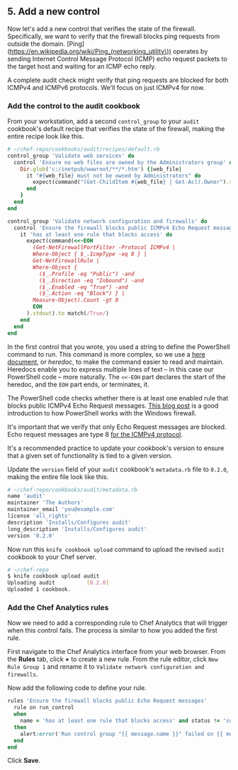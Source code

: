 ## 5. Add a new control

Now let's add a new control that verifies the state of the firewall. Specifically, we want to verify that the firewall blocks ping requests from outside the domain. [Ping](https://en.wikipedia.org/wiki/Ping_(networking_utility\)) operates by sending Internet Control Message Protocol (ICMP) echo request packets to the target host and waiting for an ICMP echo reply.

A complete audit check might verify that ping requests are blocked for both ICMPv4 and ICMPv6 protocols. We'll focus on just  ICMPv4 for now.

### Add the control to the audit cookbook

From your workstation, add a second `control_group` to your `audit` cookbook's default recipe that verifies the state of the firewall, making the entire recipe look like this.

```ruby
# ~/chef-repo/cookbooks/audit/recipes/default.rb
control_group 'Validate web services' do
  control 'Ensure no web files are owned by the Administrators group' do
    Dir.glob('c:/inetpub/wwwroot/**/*.htm') {|web_file|
      it "#{web_file} must not be owned by Administrators" do
        expect(command("(Get-ChildItem #{web_file} | Get-Acl).Owner").stdout).to_not match(/Administrators$/)
      end
    }
  end
end

control_group 'Validate network configuration and firewalls' do
  control 'Ensure the firewall blocks public ICMPv4 Echo Request messages' do
    it 'has at least one rule that blocks access' do
      expect(command(<<-EOH
        (Get-NetFirewallPortFilter -Protocol ICMPv4 |
        Where-Object { $_.IcmpType -eq 8 } |
        Get-NetFirewallRule |
        Where-Object {
          ($_.Profile -eq "Public") -and
          ($_.Direction -eq "Inbound") -and
          ($_.Enabled -eq "True") -and
          ($_.Action -eq "Block") } |
        Measure-Object).Count -gt 0
        EOH
      ).stdout).to match(/True/)
    end
  end
end
```

In the first control that you wrote, you used a string to define the PowerShell command to run. This command is more complex, so we use a [here document](https://en.wikibooks.org/wiki/Ruby_Programming/Here_documents), or _heredoc_, to make the command easier to read and maintain. Heredocs enable you to express multiple lines of text &ndash; in this case our PowerShell code &ndash; more naturally. The `<<-EOH` part declares the start of the heredoc, and the `EOH` part ends, or terminates, it.

The PowerShell code checks whether there is at least one enabled rule that blocks public ICMPv4 Echo Request messages. [This blog post](http://blogs.technet.com/b/heyscriptingguy/archive/2012/11/13/use-powershell-to-create-new-windows-firewall-rules.aspx) is a good introduction to how PowerShell works with the Windows firewall.

It's important that we verify that only Echo Request messages are blocked. Echo request messages are type 8 [for the ICMPv4 protocol](http://www.faqs.org/rfcs/rfc792.html).

It's a recommended practice to update your cookbook's version to ensure that a given set of functionality is tied to a given version.

Update the `version` field of your `audit` cookbook's <code class="file-path">metadata.rb</code> file to `0.2.0`, making the entire file look like this.

```ruby
# ~/chef-repo/cookbooks/audit/metadata.rb
name 'audit'
maintainer 'The Authors'
maintainer_email 'you@example.com'
license 'all_rights'
description 'Installs/Configures audit'
long_description 'Installs/Configures audit'
version '0.2.0'
```

Now run this `knife cookbook upload` command to upload the revised `audit` cookbook to your Chef server.

```bash
# ~/chef-repo
$ knife cookbook upload audit
Uploading audit          [0.2.0]
Uploaded 1 cookbook.
```

### Add the Chef Analytics rules

Now we need to add a corresponding rule to Chef Analytics that will trigger when this control fails. The process is similar to how you added the first rule.

First navigate to the Chef Analytics interface from your web browser. From the **Rules** tab, click **+** to create a new rule. From the rule editor, click `New Rule Group 1` and rename it to `Validate network configuration and firewalls`.

Now add the following code to define your rule.

```ruby
rules 'Ensure the firewall blocks public Echo Request messages'
  rule on run_control
  when
    name = 'has at least one rule that blocks access' and status != 'success'
  then
    alert:error('Run control group "{{ message.name }}" failed on {{ message.run.node_name }}.')
  end
end
```

Click **Save**.
